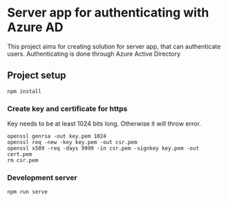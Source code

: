 # Server app for authenticating with Azure AD
This project aims for creating solution for server app, that can authenticate users.
Authenticating is done through Azure Active Directory

## Project setup
```
npm install
```

### Create key and certificate for https
Key needs to be at least 1024 bits long. Otherwise it will throw error.
```
openssl genrsa -out key.pem 1024
openssl req -new -key key.pem -out csr.pem
openssl x509 -req -days 9999 -in csr.pem -signkey key.pem -out cert.pem
rm csr.pem
```

### Development server
```
npm run serve
```
